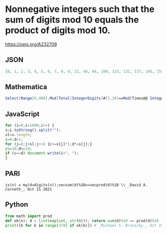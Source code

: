 # Nonnegative integers such that the sum of digits mod 10 equals the product of digits mod 10\.
https://oeis.org/A232709
## JSON
```JSON
[0, 1, 2, 3, 4, 5, 6, 7, 8, 9, 22, 48, 84, 109, 123, 132, 137, 145, 154, 159, 173, 178, 187, 190, 195, 208, 213, 228, 231, 233, 235, 237, 239, 248, 253, 268, 273, 280, 282, 284, 286, 288, 293, 307, 312, 317, 321, 323, 325, 327, 329, 332, 337, 347, 352, 357, 367, 370, 371, 372, 373, 374, 375, 376, 377]
```
## Mathematica
```Mathematica
Select[Range[0,400],Mod[Total[IntegerDigits[#]],10]==Mod[Times@@ IntegerDigits[ #],10]&] (* _Harvey P. Dale_, Oct 15 2021 *)
```
## JavaScript
```JavaScript
for (i=0;i<1000;i++) {
s=i.toString().split("");
sl=s.length;
c=0;d=1;
for (j=0;j<sl;j++) {c+=s[j]*1;d*=s[j];}
c%=10;d%=10;
if (c==d) document.write(i+", ");
}
```
## PARI
```PARI
is(n) = my(d=digits(n));vecsum(d)%10==vecprod(d)%10 \\ _David A. Corneth_, Oct 15 2021
```
## Python
```Python
from math import prod
def ok(n): d = list(map(int, str(n))); return sum(d)%10 == prod(d)%10
print([k for k in range(378) if ok(k)]) # _Michael S. Branicky_, Oct 15 2021
```
